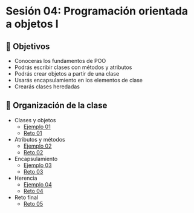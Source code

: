 # Sesión 04: Programación orientada a objetos I

## :dart: Objetivos

- Conoceras los fundamentos de POO
- Podrás escribir clases con métodos y atributos
- Podrás crear objetos a partir de una clase
- Usarás encapsulamiento en los elementos de clase
- Crearás clases heredadas


## 📂 Organización de la clase

- Clases y objetos
	- [Ejemplo 01](Ejemplo-01)
	- [Reto 01](Reto-01)
- Atributos y métodos
	- [Ejemplo 02](Ejemplo-02)
	- [Reto 02](Reto-02)
- Encapsulamiento 
	- [Ejemplo 03](Ejemplo-03)
	- [Reto 03](Reto-03)
- Herencia
	- [Ejemplo 04](Ejemplo-04)
	- [Reto 04](Reto-04)
- Reto final
	- [Reto 05](Reto-05)

